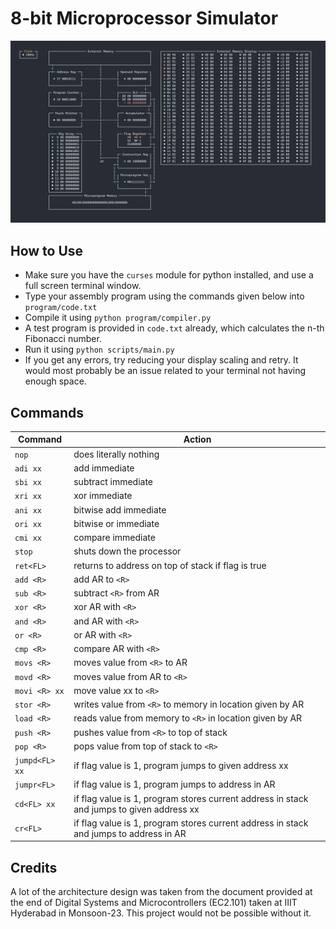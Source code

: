 # 8-bit Microprocessor Simulator

![alt text](image.png)

## How to Use
- Make sure you have the `curses` module for python installed, and use a full screen terminal window.
- Type your assembly program using the commands given below into `program/code.txt` 
- Compile it using `python program/compiler.py`
- A test program is provided in `code.txt` already, which calculates the n-th Fibonacci number.
- Run it using `python scripts/main.py`
- If you get any errors, try reducing your display scaling and retry. It would most probably be an issue related to your terminal not having enough space.

## Commands
 **Command** | **Action** 
---|---
 `nop` | does literally nothing 
 `adi xx` | add immediate 
 `sbi xx` | subtract immediate 
 `xri xx` | xor immediate 
 `ani xx` | bitwise add immediate 
 `ori xx` | bitwise or immediate 
 `cmi xx` | compare immediate 
 `stop` | shuts down the processor 
 `ret<FL>` | returns to address on top of stack if flag is true 
 `add <R>` | add AR to `<R>` 
 `sub <R>` | subtract `<R>` from AR 
 `xor <R>` | xor AR with `<R>` 
 `and <R>` | and AR with `<R>` 
 `or <R>` | or AR with `<R>` 
 `cmp <R>` | compare AR with `<R>` 
 `movs <R>` | moves value from `<R>` to AR 
 `movd <R>` | moves value from AR to `<R>` 
 `movi <R> xx` | move value xx to `<R>` 
 `stor <R>` | writes value from `<R>` to memory in location given by AR 
 `load <R>` | reads value from memory to `<R>` in location given by AR 
 `push <R>` | pushes value from `<R>` to top of stack 
 `pop <R>` | pops value from top of stack to `<R>` 
 `jumpd<FL> xx` | if flag value is 1,  program jumps to given address xx 
 `jumpr<FL>` | if flag value is 1,  program jumps to address in AR 
 `cd<FL> xx` | if flag value is 1, program stores current address in stack and jumps to given address xx 
 `cr<FL>` | if flag value is 1, program stores current address in stack and jumps to address in AR 

## Credits
A lot of the architecture design was taken from the document provided at the end of Digital Systems and Microcontrollers (EC2.101) taken at IIIT Hyderabad in Monsoon-23. This project would not be possible without it.
